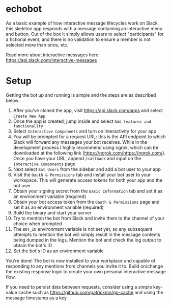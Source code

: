 # echobot

As a basic example of how interactive message lifecycles work on Slack, this skeleton app responds with a message containing an interactive menu and button. Out of the box it simply allows users to select "participants" for a fictional event, and there is no validation to ensure a member is not selected more than once, etc.

Read more about interactive messages here: https://api.slack.com/interactive-messages

# Setup

Getting the bot up and running is simple and the steps are as described below: 

1. After you've cloned the app, visit https://api.slack.com/apps and select `Create New App`
2. Once the app is created, jump inside and select `Add features and functionality`
3. Select `Interactive Components` and turn on Interactivity for your app
4. You will be prompted for a request URL: this is the API endpoint to which Slack will forward any messages your bot receives. While in the development process I highly recommend using ngrok, which can be downloaded at the following link (https://ngrok.com/https://ngrok.com/). Once you have your URL, append `/callback` and input on the `Interactive Components` page
5. Next select `Bot Users` from the sidebar and add a bot user to your app
6. Visit the `Oauth & Permissions` tab and install your bot user to your workspace. This will generate access tokens for both your app and the bot user
7. Obtain your signing secret from the `Basic Information` tab and set it as an environment variable (required)
8. Obtain your bot access token from the `Oauth & Permissions` page and set it as an environment variable (required)
9. Build the binary and start your server
10. Try to mention the bot from Slack and invite them to the channel of your choice when prompted
11. The `BOT_ID` environment variable is not set yet, so any subsequent attempts to mention the bot will simply result in the message contents being dumped in the logs. Mention the bot and check the log output to obtain the bot's ID
12. Set the bot's ID as an environment variable

You're done! The bot is now installed to your workplace and capable of responding to any mentions from channels you invite it to. Build on/change the existing response logic to create your own personal interactive message flow. 

If you need to persist data between requests, consider using a simple key-value cache such as https://github.com/patrickmn/go-cache and using the message timestamp as a key.

